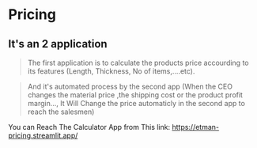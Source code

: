 # Pricing
## It's an 2 application
> The first application is to calculate the products price accourding to its features (Length, Thickness, No of items,....etc).

> And it's automated process by the second app (When the CEO changes the material price ,the shipping cost or the product profit margin..., It Will Change the price automaticly in the second app to reach the salesmen)

You can Reach The Calculator App from This link: https://etman-pricing.streamlit.app/

